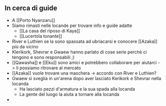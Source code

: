 ## In cerca di guide
- A [[Porto Nyanzaru]]
- Siamo rimasti nelle locande per trovare info e guide adatte
	- [[La casa del riposo di Kaya]]
	- [[Lucertola tonante]]
- River e Luthien se la sono spassata ad ubriacarsi e conocere [[Azaka]] più da vicino
- Klerikork, Shevrar e Gwaew hanno parlato di cose serie perchè ci tengono e sono responsabili ;)
- [[Qawasha]] e [[Eku]] sono amici e potrebbero collaborare per aiutarci -> li possiamo ritrovare al mercato
- [[Azaka]] vuole trovare una maschera -> accordo con River e Luthien?
- Gwaew si sveglia in un'arena dopo aver lasciato Kerikork e Shevrar nella locanda
	- Ha lasciato pezzi d'armatura e la sua spada alla locanda
	- La gente del luogo la aiuta a tornare alla locanda
- 